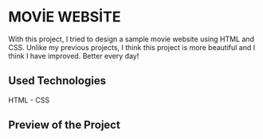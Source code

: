 <h1> MOVİE WEBSİTE </h1>

With this project, I tried to design a sample movie website using HTML and CSS. Unlike my previous projects, I think this project is more beautiful and I think I have improved. Better every day!

<h2>Used Technologies</h2>

HTML - CSS

<h2>Preview of the Project</h2>
